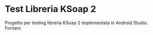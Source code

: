 # Test Libreria KSoap 2
Progetto per testing libreria KSoap 2 implementata in Android Studio.
Fornaro